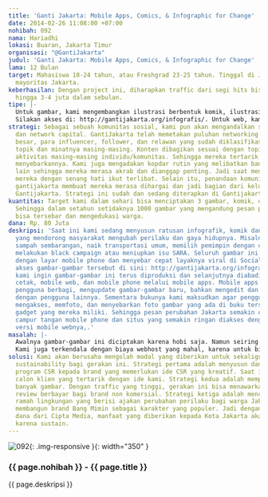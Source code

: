 ```yaml
---
title: 'Ganti Jakarta: Mobile Apps, Comics, & Infographic for Change'
date: 2014-02-26 11:08:00 +07:00
nohibah: 092
nama: Hariadhi
lokasi: Buaran, Jakarta Timur
organisasi: "@GantiJakarta"
judul: 'Ganti Jakarta: Mobile Apps, Comics, & Infographic for Change'
lama: 12 Bulan
target: Mahasiswa 18-24 tahun, atau Freshgrad 23-25 tahun. Tinggal di Jabodetabek,
  mayoritas Jakarta.
keberhasilan: Dengan project ini, diharapkan traffic dari segi hits bisa melonjak
  hingga 3-4 juta dalam sebulan.
tipe: |-
  Untuk gambar, kami mengembangkan ilustrasi berbentuk komik, ilustrasi dan infografis yang memberi pemahaman kepada warga jakarta mengapa mereka perlu mengubah perilakunya. Kampanye ini dilakukan dengan menyentuh sisi kognitif, bukan berbentuk larangan atau jargon.
  Silakan akses di: http://gantijakarta.org/infografis/. Untuk web, kami membuat kolaborasi para relawan dan komunitas-komunitas sevisi yang ada di Jakarta untuk memetakan daerah mana yang memiliki resource perubahan (misal: Waduk Pluit sekarang menjadi lebih bersih dan bisa digunakan oleh komunitas untuk mengadakan acara, dilengkapi wifi). Sehingga ini akan membantu komunitas perubahan di Jakarta untuk saling bantu dan berkolaborasi. Untuk web, silakan akses: http://gantijakarta.org/. Di dunia nyata, kita mengajak para relawan untuk melakukan aksi nyata pula seperti mengedit artikel wikipedia yang berhubungan dengan pencegahan banjir dan data-data waduk,
strategi: Sebagai sebuah komunitas sosial, kami pun akan mengandalkan strategi sosial
  dan network capital. GantiJakarta telah memetakan puluhan networking Relawan yang
  besar, para influencer, follower, dan relawan yang sudah diklasifikasi berdasarkan
  topik dan minatnya masing-masing. Konten dibagikan sesuai dengan topik, minat, dan
  aktivitas masing-masing individu/komunitas. Sehingga mereka tertarik untuk ikut
  menyebarkannya. Kami juga mengadakan kopdar rutin yang melibatkan banyak komunitas
  lain sehingga mereka merasa akrab dan dianggap penting. Jadi saat menebar konten,
  mereka dengan senang hati ikut terlibat. Selain itu, penandaan komunitas di peta
  gantijakarta membuat mereka merasa dihargai dan jadi bagian dari keluarga besar
  Gantijakarta. Strategi ini sudah dan sedang diterapkan di Gantijakarta.org
kuantitas: Target kami dalam sehari bisa menciptakan 3 gambar, komik, dan infografis.
  Sehingga dalam setahun setidaknya 1000 gambar yang mengandung pesan perubahan Jakarta
  bisa tersebar dan mengedukasi warga.
dana: Rp. 80 Juta
deskripsi: 'Saat ini kami sedang menyusun ratusan infografik, komik dan ilustrasi
  yang mendorong masyarakat mengubah perilaku dan gaya hidupnya. Misalnya tidak buang
  sampah sembarangan, naik transportasi umum, memilih pemimpin dengan cerdas, tidak
  melakukan black campaign atau meniupkan isu SARA. Seluruh gambar ini telah disesuaikan
  dengan layar mobile phone dan menyebar cepat layaknya viral di Social media. Silakan
  akses gambar-gambar tersebut di sini: http://gantijakarta.org/infografis/. Namun
  kami ingin gambar-gambar ini terus diproduksi dan selanjutnya diabadikan di buku
  cetak, mobile web, dan mobile phone melalui mobile apps. Mobile apps ini memungkinkan
  pengguna berbagi, mengupdate gambar-gambar baru, bahkan mengedit dan berinteraksi
  dengan pengguna lainnya. Sementara bukunya kami maksudkan agar penggunanya bisa
  mengakses, memfoto, dan menyebarkan foto gambar yang ada di buku tersebut melalui
  gadget yang mereka miliki. Sehingga pesan perubahan Jakarta semakin cepat dengan
  campur tangan mobile phone dan situs yang semakin ringan diakses dengan dibuatkan
  versi mobile webnya,.'
masalah: |-
  Awalnya gambar-gambar ini diciptakan karena hobi saja. Namun seiring besarnya permintaan dari para penggemar, saya harus mengembangkan tim dari awalnya 2 orang saja menjadi tim berisi 10-20 orang yang profesional di bidangnya, antara lain ilustrator, desainer, programmer, dan tentu saja bagian manajemen keuangan karena kini saya harus membayar mereka dengan layak atas usahanya.
  Kami juga terkendala dengan biaya webhost yang mahal, karena untuk bisa mengedukasi belasan juta warga jakarta, dibutuhkan sewa webhost 3-4 juta setahun, dengan asumsi seluruhnya tertarik membaca konten Gantijakarta.
solusi: Kami akan berusaha mengolah modal yang diberikan untuk sekaligus membangun
  sustainability bagi gerakan ini. Strategi pertama adalah menyusun dan menawarkan
  program CSR kepada brand yang memerlukan ide CSR yang kreatif. Saat ini sudah ada
  calon klien yang tertarik dengan ide kami. Strategi kedua adalah memproduksi semakin
  banyak gambar. Dengan traffic yang tinggi, gerakan ini bisa menawarkan iklan atau
  review berbayar bagi brand non komersial. Strategi ketiga adalah menciptakan produk-produk
  ramah lingkungan yang berisi ajakan perubahan perilaku bagi warga Jakarta. Dengan
  membangun brand Bang Mimin sebagai karakter yang populer. Jadi dengan sedikit suntikan
  dana dari Cipta Media, manfaat yang diberikan kepada Kota Jakarta akan sangat besar
  karena sustain.
---
```


![092](/static/img/hibahcms/092.png){: .img-responsive }{: width="350" }

### {{ page.nohibah }} - {{ page.title }}

{{ page.deskripsi }}
